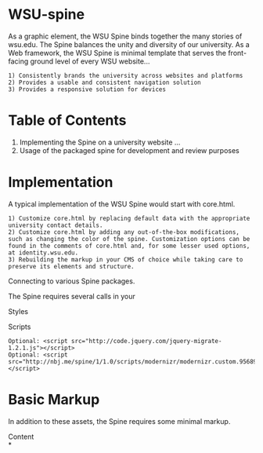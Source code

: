 WSU-spine
================================

As a graphic element, the WSU Spine binds together the many stories of wsu.edu. The Spine balances the unity and diversity of our university. As a Web framework, the WSU Spine is minimal template that serves the front-facing ground level of every WSU website...

	1) Consistently brands the university across websites and platforms
	2) Provides a usable and consistent navigation solution
	3) Provides a responsive solution for devices

	
Table of Contents
================================
1. Implementing the Spine on a university website
...
10. Usage of the packaged spine for development and review purposes


Implementation
================================
A typical implementation of the WSU Spine would start with core.html.

	1) Customize core.html by replacing default data with the appropriate university contact details.
	2) Customize core.html by adding any out-of-the-box modifications, such as changing the color of the spine. Customization options can be found in the comments of core.html and, for some lesser used options, at identity.wsu.edu.
	3) Rebuilding the markup in your CMS of choice while taking care to preserve its elements and structure.
	
Connecting to various Spine packages.

The Spine requires several calls in your <head>
 
 Styles
 <link href="http://images.wsu.edu/spine/1/styles.css" />
 
 Scripts
 <script src="https://ajax.googleapis.com/ajax/libs/jquery/1.10.2/jquery.min.js"></script>
 <script src="http://code.jquery.com/ui/1.10.3/jquery-ui.js"></script>
 	Optional: <script src="http://code.jquery.com/jquery-migrate-1.2.1.js"></script>
 	Optional: <script src="http://nbj.me/spine/1/1.0/scripts/modernizr/modernizr.custom.95689.js"></script>
 <script src="http://*.wsu.edu/spine/1/scripts.js"></script>
 

Basic Markup
================================
In addition to these assets, the Spine requires some minimal markup.

<html>
	<body>
		<div id="jacket"></div>
		<div id="binder">
			<main>
				Content
			</main>
			<div id="spine">
				*
			</div>
		</div>
	</body>
</html>